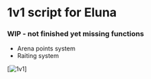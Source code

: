 # 1v1 script for Eluna

### WIP - not finished yet missing functions

- Arena points system
- Raiting system

[![1v1](https://i.ibb.co/brwyJ8r/image.png)]
